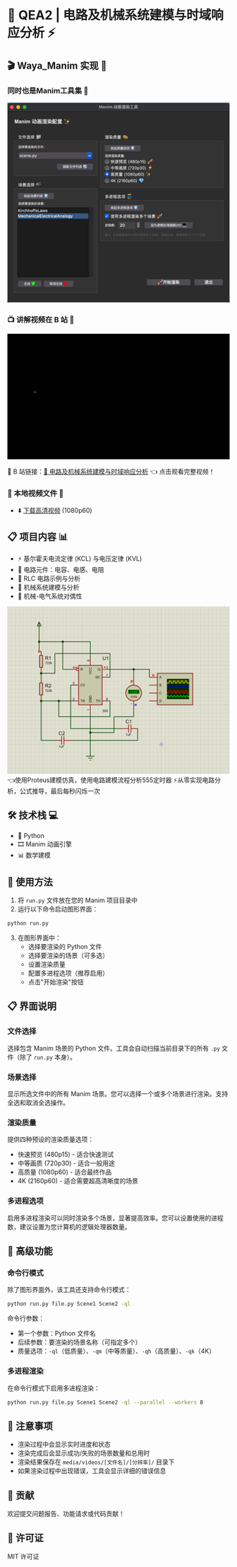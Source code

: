 # 🔬 QEA2 | 电路及机械系统建模与时域响应分析 ⚡

## 🎬 Waya_Manim 实现 🎨

### 同时也是Manim工具集 🔩

![工具界面预览](png/PixPin_2025-03-06_19-13-01.png)

### 📺 讲解视频在 B 站 🚀

![电路及机械系统建模预览](png/KirchhoffsLaws.gif)

🔗 B
站链接：[🎥 电路及机械系统建模与时域响应分析](https://www.bilibili.com/video/BV1RJRLY2EB8/?share_source=copy_web&vd_source=44b048ec540c248ddc4c1f93fecddf61)
👈 点击观看完整视频！

### 📁 本地视频文件 💾

- ⬇️
  [下载高清视频](https://github.com/Wang-Yang-source/Manim_QEA2/raw/main/media/videos/scene/1080p60/KirchhoffsLaws.mp4)
  (1080p60)

## 📋 项目内容 📊

- ⚡ 基尔霍夫电流定律 (KCL) 与电压定律 (KVL)
- 🔋 电路元件：电容、电感、电阻
- 🧮 RLC 电路示例与分析
- 🔄 机械系统建模与分析
- 🔄 机械-电气系统对偶性

![555定时器电路建模预览](png/555.gif)
👈使用Proteus建模仿真，使用电路建模流程分析555定时器
⚡从零实现电路分析，公式推导，最后每秒闪烁一次

## 🛠️ 技术栈 💻

- 🐍 Python
- 🎞️ Manim 动画引擎
- 📊 数学建模

## 🚀 使用方法

1. 将 `run.py` 文件放在您的 Manim 项目目录中
2. 运行以下命令启动图形界面：

```bash
python run.py
```

3. 在图形界面中：
   - 选择要渲染的 Python 文件
   - 选择要渲染的场景（可多选）
   - 设置渲染质量
   - 配置多进程选项（推荐启用）
   - 点击"开始渲染"按钮

## 📋 界面说明

### 文件选择

选择包含 Manim 场景的 Python 文件。工具会自动扫描当前目录下的所有 `.py`
文件（除了 `run.py` 本身）。

### 场景选择

显示所选文件中的所有 Manim
场景。您可以选择一个或多个场景进行渲染。支持全选和取消全选操作。

### 渲染质量

提供四种预设的渲染质量选项：

- 快速预览 (480p15) - 适合快速测试
- 中等画质 (720p30) - 适合一般用途
- 高质量 (1080p60) - 适合最终作品
- 4K (2160p60) - 适合需要超高清晰度的场景

### 多进程选项

启用多进程渲染可以同时渲染多个场景，显著提高效率。您可以设置使用的进程数，建议设置为您计算机的逻辑处理器数量。

## 🔧 高级功能

### 命令行模式

除了图形界面外，该工具还支持命令行模式：

```bash
python run.py file.py Scene1 Scene2 -ql
```

命令行参数：

- 第一个参数：Python 文件名
- 后续参数：要渲染的场景名称（可指定多个）
- 质量选项：`-ql`（低质量）、`-qm`（中等质量）、`-qh`（高质量）、`-qk`（4K）

### 多进程渲染

在命令行模式下启用多进程渲染：

```bash
python run.py file.py Scene1 Scene2 -ql --parallel --workers 8
```

## 📝 注意事项

- 渲染过程中会显示实时进度和状态
- 渲染完成后会显示成功/失败的场景数量和总用时
- 渲染结果保存在 `media/videos/[文件名]/[分辨率]/` 目录下
- 如果渲染过程中出现错误，工具会显示详细的错误信息

## 🤝 贡献

欢迎提交问题报告、功能请求或代码贡献！

## 📜 许可证

MIT 许可证
